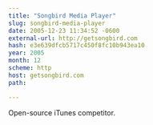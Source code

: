```yaml
---
title: "Songbird Media Player"
slug: songbird-media-player
date: 2005-12-23 11:34:52 -0600
external-url: http://getsongbird.com
hash: e3e639dfcb5717c450f8fc10b943ea10
year: 2005
month: 12
scheme: http
host: getsongbird.com
path: 

---
```


Open-source iTunes competitor.
